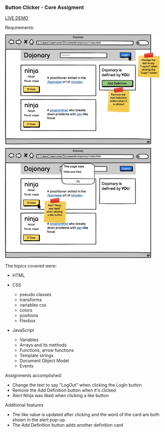 ### Button Clicker - Core Assigment

[LIVE DEMO](https://dcruzjs.github.io/buttonClicker-Core/ "LIVE DEMO")

Requirements:

![](https://github.com/Dcruzjs/buttonClicker-Core/blob/master/mockup1.png)

The topics covered were:

- HTML
- CSS

  - pseudo classes
  - transforms
  - variables css
  - colors
  - positions
  - Flexbox

- JavaScript

  - Variables
  - Arrays and its methods
  - Functions, arrow functions
  - Template strings
  - Document Object Model
  - Events

Assignments accomplished:

- Change the text to say "LogOut" when clicking the LogIn button
- Remove the Add Definition button when it's clicked
- Alert Ninja was liked when clicking a like button

Additional features

- The like value is updated after clicking and the word of the card are both shown in the alert pop-up.
- The Add Definition button adds another definition card
